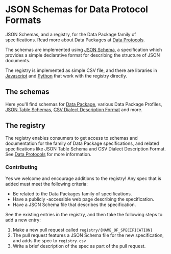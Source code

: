 # JSON Schemas for Data Protocol Formats

JSON Schemas, and a registry, for the Data Package family of specifications. Read more about Data Packages at [Data Protocols](http://dataprotocols.org/).

The schemas are implemented using [JSON Schema](http://json-schema.org/), a specification which provides a simple declarative format for describing the structure of JSON documents.

The registry is implemented as simple CSV file, and there are libraries in [Javascript](https://github.com/okfn/datapackage-registry-js) and [Python](https://github.com/okfn/datapackage-registry-py) that work with the registry directly.

## The schemas

Here you'll find schemas for [Data Package](http://dataprotocols.org/data-packages/), various Data Package Profiles, [JSON Table Schemas](http://dataprotocols.org/json-table-schema/), [CSV Dialect Description Format](http://dataprotocols.org/csv-dialect/) and more.

## The registry

The registry enables consumers to get access to schemas and documentation for the family of Data Package specifications, and related specifications like JSON Table Schema and CSV Dialect Description Format. See [Data Protocols](http://dataprotocols.org/) for more information.

### Contributing

Yes we welcome and encourage additions to the registry! Any spec that is added must meet the following criteria:

* Be related to the Data Packages family of specifications.
* Have a publicly -accessible web page describing the specification.
* Have a JSON Schema file that describes the specification.

See the existing entries in the registry, and then take the following steps to add a new entry:

1. Make a new pull request called `registry/{NAME_OF_SPECIFICATION}`
2. The pull request features a JSON Schema file for the new specification, and adds the spec to `registry.csv`
3. Write a brief description of the spec as part of the pull request.
